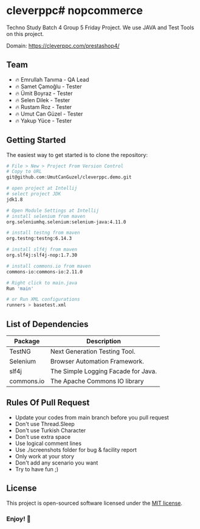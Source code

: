 # cleverppc# nopcommerce

Techno Study Batch 4 Group 5 Friday Project. We use JAVA and Test Tools on this project.

Domain: https://cleverppc.com/prestashop4/

## Team
- 🔥 Emrullah Tanıma - QA Lead
- 🔥 Samet Çamoğlu - Tester
- 🔥 Ümit Boyraz - Tester
- 🔥 Selen Dilek - Tester
- 🔥 Rustam Roz - Tester
- 🔥 Umut Can Güzel - Tester
- 🔥 Yakup Yüce - Tester

Getting Started
---------------

The easiest way to get started is to clone the repository:

```bash
# File > New > Project From Version Control 
# Copy to URL
git@github.com:UmutCanGuzel/cleverppc.demo.git

# open project at Intellij
# select project JDK
jdk1.8

# Open Module Settings at Intellij
# install selenium from maven
org.seleniumhq.selenium:selenium-java:4.11.0

# install testng from maven
org.testng:testng:6.14.3

# install slf4j from maven
org.slf4j:slf4j-nop:1.7.30

# install commons.io from maven
commons-io:commons-io:2.11.0

# Right click to main.java
Run 'main'

# or Run XML configurations
runners > basetest.xml 
```

List of Dependencies
----------------

| Package    | Description                             |
|------------|-----------------------------------------|
| TestNG     | Next Generation Testing Tool.           |
| Selenium   | Browser Automation Framework.           |
| slf4j      | The Simple Logging Facade for Java.     |
| commons.io | The Apache Commons IO library           |

## Rules Of Pull Request
- Update your codes from main branch before you pull request
- Don't use Thread.Sleep
- Don't use Turkish Character
- Don't use extra space
- Use logical comment lines
- Use ./screenshots folder for bug & facility report
- Only work at your story
- Don't add any scenario you want
- Try to have fun ;)

## License

This project is open-sourced software licensed under the [MIT license](http://opensource.org/licenses/MIT).


### Enjoy! 👋
